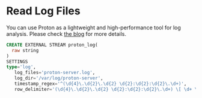 # Read Log Files

You can use Proton as a lightweight and high-performance tool for log analysis. Please check [the blog](https://www.timeplus.com/post/log-stream-analysis) for more details.

```sql
CREATE EXTERNAL STREAM proton_log(
  raw string
)
SETTINGS
type='log',
   log_files='proton-server.log',
   log_dir='/var/log/proton-server',
   timestamp_regex='^(\d{4}\.\d{2}\.\d{2} \d{2}:\d{2}:\d{2}\.\d+)',
   row_delimiter='(\d{4}\.\d{2}\.\d{2} \d{2}:\d{2}:\d{2}\.\d+) \[ \d+ \] \{'
```

